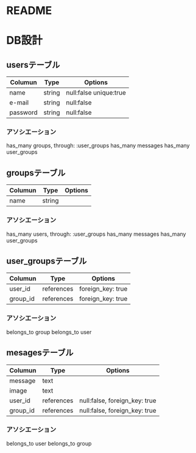 # README
# DB設計
## usersテーブル
|Columun|Type|Options|
|-------|----|-------|
|name|string|null:false unique:true|
|e-mail|string|null:false|
|password|string|null:false|
### アソシエーション
has_many groups, through: :user_groups
has_many messages
has_many user_groups


## groupsテーブル
|Columun|Type|Options|
|-------|----|-------|
|name|string||
### アソシエーション
has_many users, through: :user_groups
has_many messages
has_many user_groups


## user_groupsテーブル
|Columun|Type|Options|
|-------|----|-------|
|user_id|references| foreign_key: true|
|group_id|references| foreign_key: true|
### アソシエーション
belongs_to group
belongs_to user



## mesagesテーブル
|Columun|Type|Options|
|-------|----|-------|
|message|text||
|image|text||
|user_id|references|null:false, foreign_key: true|
|group_id|references|null:false, foreign_key: true|
### アソシエーション
belongs_to user
belongs_to group

